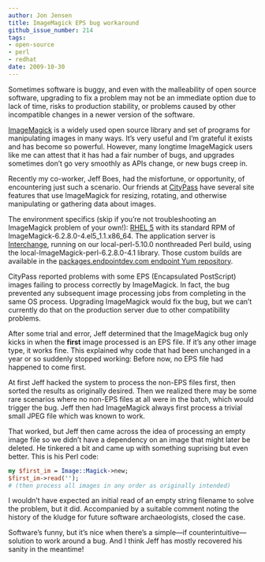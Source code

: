 ```yaml
---
author: Jon Jensen
title: ImageMagick EPS bug workaround
github_issue_number: 214
tags:
- open-source
- perl
- redhat
date: 2009-10-30
---
```


Sometimes software is buggy, and even with the malleability of open source software, upgrading to fix a problem may not be an immediate option due to lack of time, risks to production stability, or problems caused by other incompatible changes in a newer version of the software.

[ImageMagick](https://www.imagemagick.org/script/index.php) is a widely used open source library and set of programs for manipulating images in many ways. It’s very useful and I’m grateful it exists and has become so powerful. However, many longtime ImageMagick users like me can attest that it has had a fair number of bugs, and upgrades sometimes don’t go very smoothly as APIs change, or new bugs creep in.

Recently my co-worker, Jeff Boes, had the misfortune, or opportunity, of encountering just such a scenario. Our friends at [CityPass](https://www.citypass.com/) have several site features that use ImageMagick for resizing, rotating, and otherwise manipulating or gathering data about images.

The environment specifics (skip if you’re not troubleshooting an ImageMagick problem of your own!): [RHEL 5](https://www.redhat.com/en/technologies/linux-platforms/enterprise-linux) with its standard RPM of ImageMagick-6.2.8.0-4.el5_1.1.x86_64. The application server is [Interchange](http://www.icdevgroup.org/i/dev), running on our local-perl-5.10.0 nonthreaded Perl build, using the local-ImageMagick-perl-6.2.8.0-4.1 library. Those custom builds are available in the [packages.endpointdev.com endpoint Yum repository](https://packages.endpointdev.com/).

CityPass reported problems with some EPS (Encapsulated PostScript) images failing to process correctly by ImageMagick. In fact, the bug prevented any subsequent image processing jobs from completing in the same OS process. Upgrading ImageMagick would fix the bug, but we can’t currently do that on the production server due to other compatibility problems.

After some trial and error, Jeff determined that the ImageMagick bug only kicks in when the **first** image processed is an EPS file. If it’s any other image type, it works fine. This explained why code that had been unchanged in a year or so suddenly stopped working: Before now, no EPS file had happened to come first.

At first Jeff hacked the system to process the non-EPS files first, then sorted the results as originally desired. Then we realized there may be some rare scenarios where no non-EPS files at all were in the batch, which would trigger the bug. Jeff then had ImageMagick always first process a trivial small JPEG file which was known to work.

That worked, but Jeff then came across the idea of processing an empty image file so we didn’t have a dependency on an image that might later be deleted. He tinkered a bit and came up with something suprising but even better. This is his Perl code:

```perl
my $first_im = Image::Magick->new;
$first_im->read('');
# (then process all images in any order as originally intended)
```

I wouldn’t have expected an initial read of an empty string filename to solve the problem, but it did. Accompanied by a suitable comment noting the history of the kludge for future software archaeologists, closed the case.

Software’s funny, but it’s nice when there’s a simple—​if counterintuitive—​solution to work around a bug. And I think Jeff has mostly recovered his sanity in the meantime!
